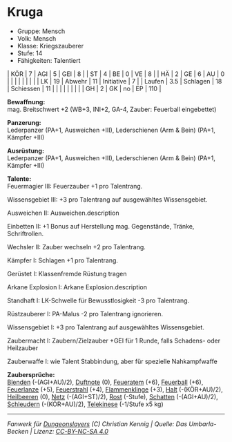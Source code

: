 # Kruga  
- Gruppe: Mensch  
- Volk: Mensch  
- Klasse: Kriegszauberer  
- Stufe: 14  
- Fähigkeiten: Talentiert  


| KÖR    | 7   | AGI      | 5  | GEI        | 8   |
| ST     | 4   | BE       | 0  | VE         | 8   |
| HÄ     | 2   | GE       | 6  | AU         | 0   |
|        |     |          |    |            |     |
| LK     | 19  | Abwehr   | 11 | Initiative | 7   |
| Laufen | 3.5 | Schlagen | 18 | Schiessen  | 11  |
|        |     |          |    |            |     |
| GH     | 2   | GK       | no | EP         | 110 |


**Bewaffnung:**  
mag. Breitschwert +2 (WB+3, INI+2, GA-4, Zauber: Feuerball eingebettet)

**Panzerung:**  
Lederpanzer (PA+1, Ausweichen +III), Lederschienen (Arm & Bein) (PA+1, Kämpfer +III)

**Ausrüstung:**  
Lederpanzer (PA+1, Ausweichen +III), Lederschienen (Arm & Bein) (PA+1, Kämpfer +III)

**Talente:**  
Feuermagier III: Feuerzauber +1 pro Talentrang.

Wissensgebiet III: +3 pro Talentrang auf ausgewähltes Wissensgebiet.

Ausweichen II: Ausweichen.description

Einbetten II: +1 Bonus auf Herstellung mag. Gegenstände, Tränke, Schriftrollen.

Wechsler II: Zauber wechseln +2 pro Talentrang.

Kämpfer I: Schlagen +1 pro Talentrang.

Gerüstet I: Klassenfremde Rüstung tragen

Arkane Explosion I: Arkane Explosion.description

Standhaft I: LK-Schwelle für Bewusstlosigkeit -3 pro Talentrang.

Rüstzauberer I: PA-Malus -2 pro Talentrang ignorieren.

Wissensgebiet I: +3 pro Talentrang auf ausgewähltes Wissensgebiet.

Zaubermacht I: Zaubern/Zielzauber +GEI für 1 Runde, falls Schadens- oder Heilzauber

Zauberwaffe I: wie Talent Stabbindung, aber für spezielle Nahkampfwaffe


**Zaubersprüche:**  
[Blenden](/grw/zauber/blenden.md) (-(AGI+AU)/2), [Duftnote](/grw/zauber/duftnote.md) (0), [Feueratem](/grw/zauber/feueratem.md) (+6), [Feuerball](/grw/zauber/feuerball.md) (+6), [Feuerlanze](/grw/zauber/feuerlanze.md) (+5), [Feuerstrahl](/grw/zauber/feuerstrahl.md) (+4), [Flammenklinge](/grw/zauber/flammenklinge.md) (+3), [Halt](/grw/zauber/halt.md) (-(KÖR+AU)/2), [Heilbeeren](/grw/zauber/heilbeeren.md) (0), [Netz](/grw/zauber/netz.md) (-(AGI+ST)/2), [Rost](/grw/zauber/rost.md) (-Stufe), [Schatten](/grw/zauber/schatten.md) (-(AGI+AU)/2), [Schleudern](/grw/zauber/schleudern.md) (-(KÖR+AU)/2), [Telekinese](/grw/zauber/telekinese.md) (-1/Stufe x5 kg)




___
*Fanwerk für [Dungeonslayers](https://www.dungeonslayers.net/) (C) Christian Kennig | Quelle: Das Umbarla-Becken | Lizenz: [CC-BY-NC-SA 4.0](https://creativecommons.org/licenses/by-nc-sa/4.0/deed.de)*